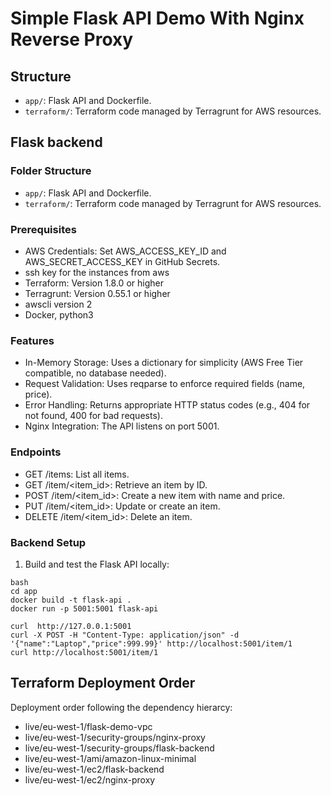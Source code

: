 # Simple Flask API Demo With Nginx Reverse Proxy 

## Structure
* `app/`: Flask API and Dockerfile.
* `terraform/`: Terraform code managed by Terragrunt for AWS resources.


## Flask backend

### Folder Structure
* `app/`: Flask API and Dockerfile.
* `terraform/`: Terraform code managed by Terragrunt for AWS resources.


### Prerequisites 
* AWS Credentials: Set AWS_ACCESS_KEY_ID and AWS_SECRET_ACCESS_KEY in GitHub Secrets.
* ssh key for the instances from aws 
* Terraform: Version 1.8.0 or higher
* Terragrunt: Version 0.55.1 or higher
* awscli version 2
* Docker, python3

### Features
* In-Memory Storage: Uses a dictionary for simplicity (AWS Free Tier compatible, no database needed).
* Request Validation: Uses reqparse to enforce required fields (name, price).
* Error Handling: Returns appropriate HTTP status codes (e.g., 404 for not found, 400 for bad requests).
* Nginx Integration: The API listens on port 5001.

### Endpoints
* GET /items: List all items.
* GET /item/<item_id>: Retrieve an item by ID.
* POST /item/<item_id>: Create a new item with name and price.
* PUT /item/<item_id>: Update or create an item.
* DELETE /item/<item_id>: Delete an item.

### Backend Setup
1. Build and test the Flask API locally:
```
bash
cd app
docker build -t flask-api .
docker run -p 5001:5001 flask-api

curl  http://127.0.0.1:5001
curl -X POST -H "Content-Type: application/json" -d '{"name":"Laptop","price":999.99}' http://localhost:5001/item/1
curl http://localhost:5001/item/1
```

## Terraform Deployment Order

Deployment order following the dependency hierarcy:

* live/eu-west-1/flask-demo-vpc
* live/eu-west-1/security-groups/nginx-proxy
* live/eu-west-1/security-groups/flask-backend
* live/eu-west-1/ami/amazon-linux-minimal
* live/eu-west-1/ec2/flask-backend
* live/eu-west-1/ec2/nginx-proxy

